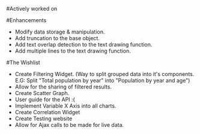 #Actively worked on

#Enhancements
- Modify data storage & manipulation.
- Add truncation to the base object.
- Add text overlap detection to the text drawing function.
- Add multiple lines to the text drawing function.

#The Wishlist
- Create Filtering Widget. (Way to split grouped data into it's components. E.G: Split "Total population by year" into "Population by year and age")
- Allow for the sharing of filtered results.
- Create Scatter Graph.
- User guide for the API :(
- Implement Variable X Axis into all charts.
- Create Correlation Widget
- Create Testing website
- Allow for Ajax calls to be made for live data.
